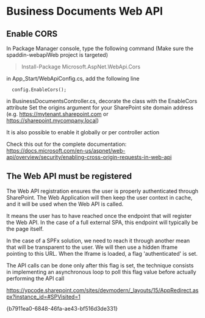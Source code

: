﻿# Business Documents Web API


## Enable CORS

In Package Manager console, type the following command
(Make sure the spaddin-webapiWeb project is targeted)
> Install-Package Microsoft.AspNet.WebApi.Cors

in App_Start/WebApiConfig.cs, add the following line
```
  config.EnableCors();
```

in BusinessDocumentsController.cs, decorate the class with the EnableCors attribute
Set the origins argument for your SharePoint site domain address
(e.g. https://mytenant.sharepoint.com or https://sharepoint.mycompany.local)

It is also possible to enable it globally or per controller action

Check this out for the complete documentation:
https://docs.microsoft.com/en-us/aspnet/web-api/overview/security/enabling-cross-origin-requests-in-web-api


## The Web API must be registered
The Web API registration ensures the user is properly authenticated through SharePoint.
The Web Application will then keep the user context in cache, and it will be used when the Web API is called.

It means the user has to have reached once the endpoint that will register the Web API.
In the case of a full external SPA, this endpoint will typically be the page itself.

In the case of a SPFx solution, we need to reach it through another mean that will be transparent to the user.
We will then use a hidden Iframe pointing to this URL.
When the Iframe is loaded, a flag 'authenticated' is set.

The API calls can be done only after this flag is set, the technique consists in implementing an asynchronous loop
to poll this flag value before actually performing the API call



https://ypcode.sharepoint.com/sites/devmodern/_layouts/15/AppRedirect.aspx?instance_id=#SPVisited=1

{b7911ea0-6848-46fa-ae43-bf516d3de331}